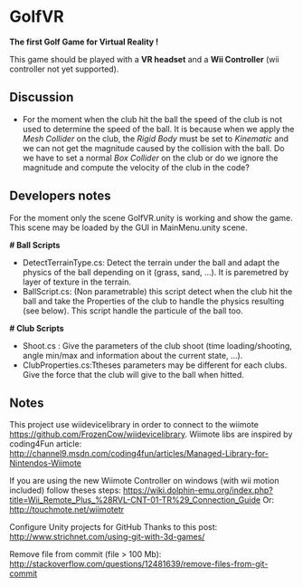 # GolfVR #

**The first Golf Game for Virtual Reality !**

This game should be played with a **VR headset** and a **Wii Controller** (wii controller not yet supported).

## Discussion ##

* For the moment when the club hit the ball the speed of the club is not used to determine the speed of the ball. It is because when we apply the *Mesh Collider* on the club, the *Rigid Body* must be set to *Kinematic* and we can not get the magnitude caused by the collision with the ball. Do we have to set a normal *Box Collider* on the club or do we ignore the magnitude and compute the velocity of the club in the code?

## Developers notes ##

For the moment only the scene GolfVR.unity is working and show the game. This scene may be loaded by the GUI in MainMenu.unity scene.


**# Ball Scripts**
* DetectTerrainType.cs: Detect the terrain under the ball and adapt the physics of the ball depending on it (grass, sand, ...). It is paremetred by layer of texture in the terrain.
* BallScript.cs: (Non parametrable) this script detect when the club hit the ball and take the Properties of the club to handle the physics resulting (see below). This script handle the particule of the ball too.


**# Club Scripts**
* Shoot.cs : Give the parameters of the club shoot (time loading/shooting, angle min/max and information about the current state, ...).
* ClubProperties.cs:Ttheses parameters may be different for each clubs. Give the force that the club will give to the ball when hitted.

## Notes ##
This project use wiidevicelibrary in order to connect to the wiimote https://github.com/FrozenCow/wiidevicelibrary. Wiimote libs are inspired by coding4Fun article: http://channel9.msdn.com/coding4fun/articles/Managed-Library-for-Nintendos-Wiimote

If you are using the new Wiimote Controller on windows (with wii motion included) follow theses steps: https://wiki.dolphin-emu.org/index.php?title=Wii_Remote_Plus_%28RVL-CNT-01-TR%29_Connection_Guide Or: http://touchmote.net/wiimotetr

Configure Unity projects for GitHub Thanks to this post: http://www.strichnet.com/using-git-with-3d-games/

Remove file from commit (file > 100 Mb): http://stackoverflow.com/questions/12481639/remove-files-from-git-commit
